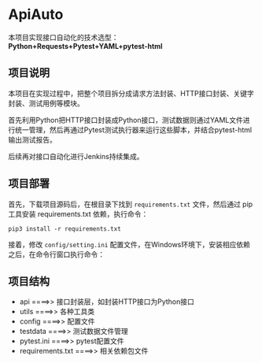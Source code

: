 # ApiAuto

本项目实现接口自动化的技术选型：**Python+Requests+Pytest+YAML+pytest-html** 
## 项目说明

本项目在实现过程中，把整个项目拆分成请求方法封装、HTTP接口封装、关键字封装、测试用例等模块。

首先利用Python把HTTP接口封装成Python接口，测试数据则通过YAML文件进行统一管理，然后再通过Pytest测试执行器来运行这些脚本，并结合pytest-html输出测试报告。

后续再对接口自动化进行Jenkins持续集成。

## 项目部署

首先，下载项目源码后，在根目录下找到 ```requirements.txt``` 文件，然后通过 pip 工具安装 requirements.txt 依赖，执行命令：

```
pip3 install -r requirements.txt
```

接着，修改 ```config/setting.ini``` 配置文件，在Windows环境下，安装相应依赖之后，在命令行窗口执行命令：


## 项目结构

- api ====>> 接口封装层，如封装HTTP接口为Python接口
- utils ====>> 各种工具类
- config ====>> 配置文件
- testdata ====>> 测试数据文件管理
- pytest.ini ====>> pytest配置文件
- requirements.txt ====>> 相关依赖包文件
